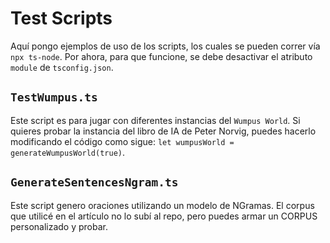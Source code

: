 # Test Scripts

Aquí pongo ejemplos de uso de los scripts, los cuales se pueden correr vía `npx ts-node`. Por ahora, para que funcione, se debe desactivar el atributo `module` de `tsconfig.json`.

## `TestWumpus.ts`

Este script es para jugar con diferentes instancias del `Wumpus World`. Si quieres probar la instancia del libro de IA de Peter Norvig, puedes hacerlo modificando el código como sigue: `let wumpusWorld = generateWumpusWorld(true)`.

## `GenerateSentencesNgram.ts`

Este script genero oraciones utilizando un modelo de NGramas. El corpus que utilicé en el artículo no lo subí al repo, pero puedes armar un CORPUS personalizado y probar.